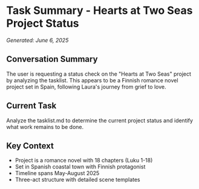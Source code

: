 # Task Summary - Hearts at Two Seas Project Status
*Generated: June 6, 2025*

## Conversation Summary
The user is requesting a status check on the "Hearts at Two Seas" project by analyzing the tasklist. This appears to be a Finnish romance novel project set in Spain, following Laura's journey from grief to love.

## Current Task
Analyze the tasklist.md to determine the current project status and identify what work remains to be done.

## Key Context
- Project is a romance novel with 18 chapters (Luku 1-18)
- Set in Spanish coastal town with Finnish protagonist
- Timeline spans May-August 2025
- Three-act structure with detailed scene templates
